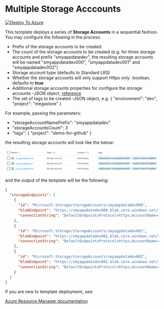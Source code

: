 # Multiple Storage Acccounts

[![Deploy To Azure](https://aka.ms/deploytoazurebutton)](https://portal.azure.com/#create/Microsoft.Template/uri/https%3A%2F%2Fraw.githubusercontent.com%2Fnianton%2Farm-templates%2Fmaster%2Fstorage-accounts%2Fazuredeploy.json)


This template deploys a series of **Storage Accounts** in a sequential fashion. You may configure the following in the process:
* Prefix of the storage accounts to be created 
* The count of the storage accounts to be created (e.g. for three storage accounts and prefix "smyappdatadev", the resulting storage accounts  will be named "smyappdatadev000", "smyappdatadev001" and "smyappdatadev002")
* Storage account type (defaults to Standard LRS)
* Whether the storage accounts will only support Https only -boolean, defaults to **true**
* Additional storage accounts properties for configure the storage accounts -JSON object, [reference](https://docs.microsoft.com/en-us/azure/templates/microsoft.storage/2019-06-01/storageaccounts#storageaccountpropertiescreateparameters-object)
* The set of tags to be created -JSON object, e.g. { "environment": "dev", "project": "megastore" }

For example, passing the parameters:
* "storageAccountNamePrefix": "smyappdatadev"
* "storageAccountsCount": 3
* "tags": { "project": "demo-for-github" }

the resulting storage accounts will look like the below:

![alt text](https://raw.githubusercontent.com/nianton/arm-templates/master/.assets/storage-accounts-example.png "Storage Accounts result example")

and the output of the template will be the following:

```json 
{
  "storageEndpoints": [
    {
      "id": "Microsoft.Storage/storageAccounts/smyappdatadev000",
      "blobEndpoint": "https://smyappdatadev000.blob.core.windows.net/",
      "connectionString": "DefaultEndpointsProtocol=https;AccountName=smyappdatadev000;AccountKey=[ACCOUNT_KEY_VALUE]"
    },
    {
      "id": "Microsoft.Storage/storageAccounts/smyappdatadev001",
      "blobEndpoint": "https://smyappdatadev001.blob.core.windows.net/",
      "connectionString": "DefaultEndpointsProtocol=https;AccountName=smyappdatadev001;AccountKey=[ACCOUNT_KEY_VALUE]"
    },
    {
      "id": "Microsoft.Storage/storageAccounts/smyappdatadev002",
      "blobEndpoint": "https://smyappdatadev002.blob.core.windows.net/",
      "connectionString": "DefaultEndpointsProtocol=https;AccountName=smyappdatadev002;AccountKey=[ACCOUNT_KEY_VALUE]"
    }
  ]
}
```

If you are new to template deployment, see:

[Azure Resource Manager documentation](https://docs.microsoft.com/azure/azure-resource-manager/)
